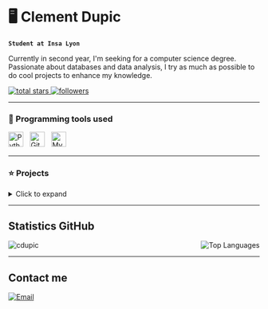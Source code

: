# 🖥️ Clement Dupic

**`Student at Insa Lyon`**

Currently in second year, I'm seeking for a computer science degree. Passionate about databases and data analysis, I try as much as possible to do cool projects to enhance my knowledge.

<p align="left">
    <a href="https://github.com/cdupic?tab=repositories&sort=stargazers">
        <img alt="total stars" title="Total stars on GitHub" src="https://custom-icon-badges.demolab.com/github/stars/cdupic?color=55960c&style=for-the-badge&labelColor=488207&logo=star"/>
    </a>
    <a href="https://github.com/cdupic?tab=followers">
        <img alt="followers" title="Follow me on GitHub" src="https://custom-icon-badges.demolab.com/github/followers/cdupic?color=236ad3&labelColor=1155ba&style=for-the-badge&logo=person-add&label=Follow&logoColor=white"/>
    </a>
</p>

___

### 🧰 Programming tools used

<img align="left" alt="Python" width="30px" style="padding-right:10px;" src="https://cdn.jsdelivr.net/gh/devicons/devicon/icons/python/python-plain.svg" />
<img align="left" alt="GitHub" width="30px" src="https://user-images.githubusercontent.com/3369400/139447912-e0f43f33-6d9f-45f8-be46-2df5bbc91289.png" style="padding-right:10px;" />
<img align="left" alt="MySQL" width="30px" style="padding-right:10px;" src="https://cdn.jsdelivr.net/gh/devicons/devicon/icons/mysql/mysql-original.svg" />

<br/><br/>

___

### ⭐ Projects

<details>
  <summary> Click to expand</summary>

### [connected greenhouse](https://mygrowbox.fr/) 🌳
Creation of an autonomous greenhouse with [Clement Grennerat](https://github.com/ClementGre)

### [currency conversion app](https://github.com/cdupic/suivi-depenses) 💱
App created with [Tkinter](https://python.doctor/page-tkinter-interface-graphique-python-tutoriel) to convert currencies based on the current rates using webscraping 

### [self-service Dassault](https://github.com/cdupic/libre-service-Dassault) ✈️
Project during an internship to optimize a self-service at a Dassault Factory using [Openpyxl](https://openpyxl.readthedocs.io/en/stable/) and [Tkinter](https://python.doctor/page-tkinter-interface-graphique-python-tutoriel).

</p>
</details>


___

## Statistics GitHub

<div style="display:flex; justify-content: space-between;">
    <img src="https://github-readme-stats.vercel.app/api?username=cdupic&show_icons=true&locale=en" alt="cdupic" />
    <picture>
        <source srcset="https://github-readme-stats.vercel.app/api/top-langs/?username=cdupic&layout=compact&hide_border=true&theme=dark" media="(prefers-color-scheme: dark)" />
        <source srcset="https://github-readme-stats.vercel.app/api/top-langs/?username=cdupic&layout=compact&hide_border=true" media="(prefers-color-scheme: light), (prefers-color-scheme: no-preference)" />
        <img src="https://github-readme-stats.vercel.app/api/top-langs/?username=cdupic&layout=compact&hide_border=true" alt="Top Languages" />
    </picture>
</div>

___


## Contact me
<p align="left">
   <a href="mailto:clement.dupic@insa-lyon.fr">
    <img alt="Email" src="https://img.shields.io/badge/Email-D14836?style=flat&logo=Gmail&logoColor=white">
  </a>
</p>

